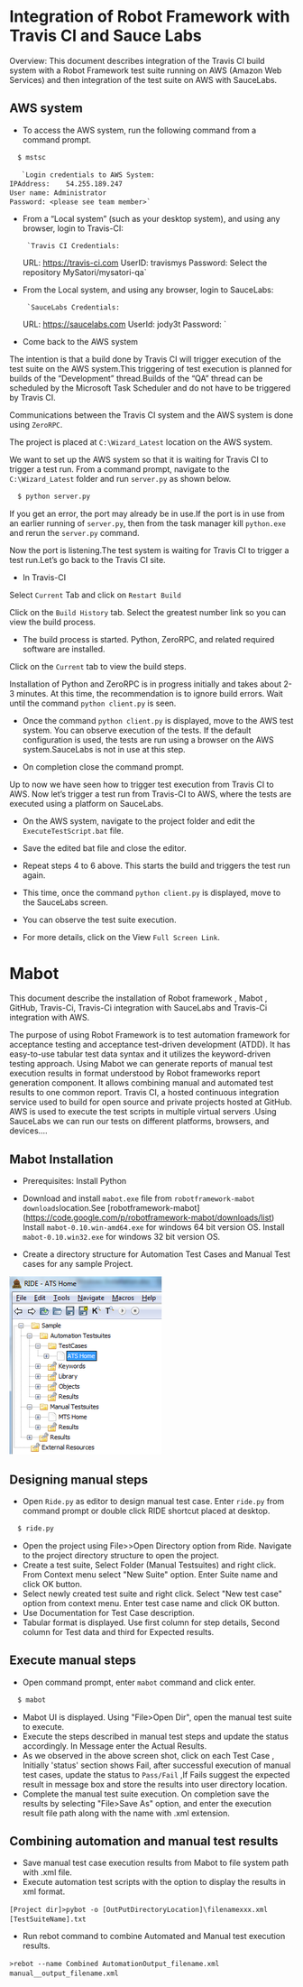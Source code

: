 Integration of Robot Framework with Travis CI and Sauce Labs
============================================================

Overview: This document describes integration of the Travis CI build system with a Robot Framework test suite running on AWS (Amazon Web Services) and then integration of the test suite on AWS with SauceLabs.

AWS system
----------

* To access the AWS system, run the following command from a command prompt.

~~~ sh
  $ mstsc
~~~

       `Login credentials to AWS System:
	IPAddress:    54.255.189.247
	User name: Administrator
	Password: <please see team member>`

* From a “Local system” (such as your desktop system), and using any browser, login to Travis-CI:

       `Travis CI Credentials:
	URL: https://travis-ci.com
	UserID: travismys
	Password: <please see team member>
	Select the repository  MySatori/mysatori-qa`

* From the Local system, and using any browser, login to SauceLabs:

       `SauceLabs Credentials:
	URL: https://saucelabs.com 
	UserId: jody3t
	Password: <please see team member>`
	
* Come back to the AWS system

The intention is that a build done by Travis CI will trigger execution of the test suite on the AWS system.This triggering of test execution is planned for builds of the “Development” thread.Builds of the “QA” thread can be scheduled by the Microsoft Task Scheduler and do not have to be triggered by Travis CI.

Communications between the Travis CI system and the AWS system is done using `ZeroRPC`.

The project is placed at `C:\Wizard_Latest` location on the AWS system.

We want to set up the AWS system so that it is waiting for Travis CI to trigger a test run.  From a command prompt, navigate to the `C:\Wizard_Latest` folder and run `server.py` as shown below.

~~~ sh
  $ python server.py
~~~

If you get an error, the port may already be in use.If the port is in use from an earlier running of `server.py`, then from the task manager kill `python.exe` and rerun the `server.py` command.

Now the port is listening.The test system is waiting for Travis CI to trigger a test run.Let’s go back to the Travis CI site.

* In  Travis-CI

Select `Current` Tab and click on `Restart Build` 

Click on the `Build History` tab. Select the greatest number link so you can view the build process.

* The build process is started.  Python, ZeroRPC, and related required software are installed.

Click on the `Current` tab to view the build steps.

Installation of Python and ZeroRPC is in progress initially and takes about 2-3 minutes.
At this time, the recommendation is to ignore build errors.  Wait until the command `python client.py` is seen.


* Once the command `python client.py` is displayed, move to the AWS test system. You can observe execution of the tests.  If the default configuration is used, the tests are run using a browser on the AWS system.SauceLabs is not in use at this step.

* On completion close the command prompt.

Up to now we have seen how to trigger test execution from Travis CI to AWS. Now let’s trigger a test run from Travis-CI to AWS, where the tests are executed using a platform on SauceLabs.

* On the AWS system, navigate to the project folder and edit the `ExecuteTestScript.bat` file.

* Save the edited bat file and close the editor.

* Repeat steps 4 to 6 above.  This starts the build and triggers the test run again.

* This time, once the command `python client.py` is displayed, move to the SauceLabs screen. 

* You can observe the test suite execution.

* For more details, click on the View `Full Screen Link`.


Mabot
=====

This document describe the installation of Robot framework , Mabot , GitHub, Travis-Ci, Travis-Ci integration with SauceLabs and Travis-Ci integration with AWS.

The purpose of using Robot Framework is to test automation framework for acceptance testing and acceptance test-driven development (ATDD). It has easy-to-use tabular test data syntax and it utilizes the keyword-driven testing approach. Using Mabot we can generate reports of manual test execution results in format understood by Robot frameworks report generation component. It allows combining manual and automated test results to one common report. Travis CI, a hosted continuous integration service used to build for open source and private projects hosted at GitHub. AWS is used to execute the test scripts in multiple virtual servers .Using SauceLabs we can run our tests on different platforms, browsers, and devices....

Mabot Installation
------------------

* Prerequisites: Install Python
* Download and install `mabot.exe` file from `robotframework-mabot downloads`location.See [robotframework-mabot] (https://code.google.com/p/robotframework-mabot/downloads/list)
Install `mabot-0.10.win-amd64.exe` for windows 64 bit version OS.
Install `mabot-0.10.win32.exe` for windows 32 bit version OS.

* Create a directory structure for Automation Test Cases and Manual Test cases for any sample Project.

[![SampleProject.png](https://github.com/Rafikhan29/MabotDemo/blob/master/1.png)](https://github.com/Rafikhan29/MabotDemo/blob/master/1.png)

Designing manual steps
----------------------

* Open `Ride.py` as editor to design manual test case. Enter `ride.py` from command prompt or double click RIDE shortcut placed at desktop.
   
~~~ sh
  $ ride.py
~~~

* Open the project using File>>Open Directory option from Ride. Navigate to the project directory structure to open the project.
* Create a test suite, Select Folder (Manual Testsuites) and right click. From Context menu select "New Suite" option. Enter Suite name and click OK button.
* Select newly created test suite and right click. Select "New test case" option from context menu. Enter test case name and click OK button.
* Use Documentation for Test Case description.
* Tabular format is displayed. Use first column for step details, Second column for Test data and third for Expected results.

Execute manual steps
--------------------

* Open command prompt, enter `mabot` command and click enter.
  
~~~ sh
  $ mabot
~~~

* Mabot UI is displayed. Using "File>Open Dir", open the manual test suite to execute.
* Execute the steps described in manual test steps and update the status accordingly. In Message enter the Actual Results.
* As we observed in the above screen shot, click on each Test Case , Initially 'status' section shows Fail, after successful execution of manual test cases, update the status to `Pass/Fail` ,If Fails suggest the expected result in message box and store the results into user directory location.
* Complete the manual test suite execution. On completion save the results by selecting "File>Save As" option, and enter the execution result file path along with the name with .xml extension.

Combining automation and manual test results
--------------------------------------------
* Save manual test case execution results from Mabot to file system path with .xml file.
* Execute automation test scripts with the option to display the results in xml format.

`[Project dir]>pybot -o [OutPutDirectoryLocation]\filenamexxx.xml [TestSuiteName].txt`

* Run rebot command to combine Automated and Manual test execution results.

`>rebot --name Combined AutomationOutput_filename.xml manual__output_filename.xml`
